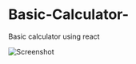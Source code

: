 # Basic-Calculator-
Basic calculator using react

![Screenshot](https://github.com/Rohail30/NPM-Card/main/Screenshot.png)
